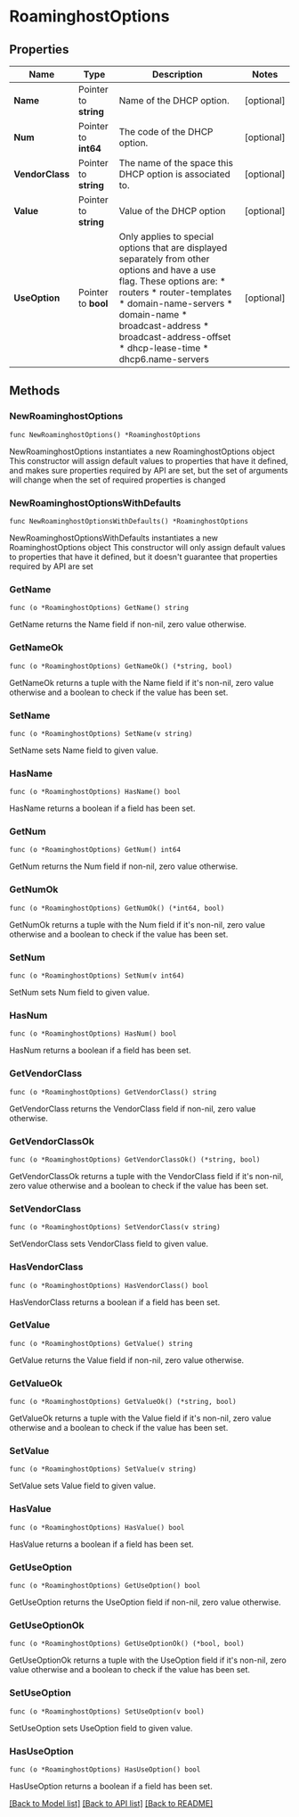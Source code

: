 # RoaminghostOptions

## Properties

Name | Type | Description | Notes
------------ | ------------- | ------------- | -------------
**Name** | Pointer to **string** | Name of the DHCP option. | [optional] 
**Num** | Pointer to **int64** | The code of the DHCP option. | [optional] 
**VendorClass** | Pointer to **string** | The name of the space this DHCP option is associated to. | [optional] 
**Value** | Pointer to **string** | Value of the DHCP option | [optional] 
**UseOption** | Pointer to **bool** | Only applies to special options that are displayed separately from other options and have a use flag. These options are: * routers * router-templates * domain-name-servers * domain-name * broadcast-address * broadcast-address-offset * dhcp-lease-time * dhcp6.name-servers | [optional] 

## Methods

### NewRoaminghostOptions

`func NewRoaminghostOptions() *RoaminghostOptions`

NewRoaminghostOptions instantiates a new RoaminghostOptions object
This constructor will assign default values to properties that have it defined,
and makes sure properties required by API are set, but the set of arguments
will change when the set of required properties is changed

### NewRoaminghostOptionsWithDefaults

`func NewRoaminghostOptionsWithDefaults() *RoaminghostOptions`

NewRoaminghostOptionsWithDefaults instantiates a new RoaminghostOptions object
This constructor will only assign default values to properties that have it defined,
but it doesn't guarantee that properties required by API are set

### GetName

`func (o *RoaminghostOptions) GetName() string`

GetName returns the Name field if non-nil, zero value otherwise.

### GetNameOk

`func (o *RoaminghostOptions) GetNameOk() (*string, bool)`

GetNameOk returns a tuple with the Name field if it's non-nil, zero value otherwise
and a boolean to check if the value has been set.

### SetName

`func (o *RoaminghostOptions) SetName(v string)`

SetName sets Name field to given value.

### HasName

`func (o *RoaminghostOptions) HasName() bool`

HasName returns a boolean if a field has been set.

### GetNum

`func (o *RoaminghostOptions) GetNum() int64`

GetNum returns the Num field if non-nil, zero value otherwise.

### GetNumOk

`func (o *RoaminghostOptions) GetNumOk() (*int64, bool)`

GetNumOk returns a tuple with the Num field if it's non-nil, zero value otherwise
and a boolean to check if the value has been set.

### SetNum

`func (o *RoaminghostOptions) SetNum(v int64)`

SetNum sets Num field to given value.

### HasNum

`func (o *RoaminghostOptions) HasNum() bool`

HasNum returns a boolean if a field has been set.

### GetVendorClass

`func (o *RoaminghostOptions) GetVendorClass() string`

GetVendorClass returns the VendorClass field if non-nil, zero value otherwise.

### GetVendorClassOk

`func (o *RoaminghostOptions) GetVendorClassOk() (*string, bool)`

GetVendorClassOk returns a tuple with the VendorClass field if it's non-nil, zero value otherwise
and a boolean to check if the value has been set.

### SetVendorClass

`func (o *RoaminghostOptions) SetVendorClass(v string)`

SetVendorClass sets VendorClass field to given value.

### HasVendorClass

`func (o *RoaminghostOptions) HasVendorClass() bool`

HasVendorClass returns a boolean if a field has been set.

### GetValue

`func (o *RoaminghostOptions) GetValue() string`

GetValue returns the Value field if non-nil, zero value otherwise.

### GetValueOk

`func (o *RoaminghostOptions) GetValueOk() (*string, bool)`

GetValueOk returns a tuple with the Value field if it's non-nil, zero value otherwise
and a boolean to check if the value has been set.

### SetValue

`func (o *RoaminghostOptions) SetValue(v string)`

SetValue sets Value field to given value.

### HasValue

`func (o *RoaminghostOptions) HasValue() bool`

HasValue returns a boolean if a field has been set.

### GetUseOption

`func (o *RoaminghostOptions) GetUseOption() bool`

GetUseOption returns the UseOption field if non-nil, zero value otherwise.

### GetUseOptionOk

`func (o *RoaminghostOptions) GetUseOptionOk() (*bool, bool)`

GetUseOptionOk returns a tuple with the UseOption field if it's non-nil, zero value otherwise
and a boolean to check if the value has been set.

### SetUseOption

`func (o *RoaminghostOptions) SetUseOption(v bool)`

SetUseOption sets UseOption field to given value.

### HasUseOption

`func (o *RoaminghostOptions) HasUseOption() bool`

HasUseOption returns a boolean if a field has been set.


[[Back to Model list]](../README.md#documentation-for-models) [[Back to API list]](../README.md#documentation-for-api-endpoints) [[Back to README]](../README.md)



